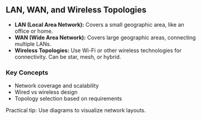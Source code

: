 ## LAN, WAN, and Wireless Topologies

- **LAN (Local Area Network):** Covers a small geographic area, like an office or home.
- **WAN (Wide Area Network):** Covers large geographic areas, connecting multiple LANs.
- **Wireless Topologies:** Use Wi-Fi or other wireless technologies for connectivity. Can be star, mesh, or hybrid.

### Key Concepts
- Network coverage and scalability
- Wired vs wireless design
- Topology selection based on requirements

Practical tip: Use diagrams to visualize network layouts.

